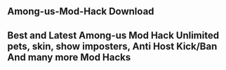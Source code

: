<h2>Among-us-Mod-Hack Download<h2>

Best and Latest Among-us Mod Hack Unlimited pets, skin, show imposters, Anti Host Kick/Ban And many more Mod Hacks

